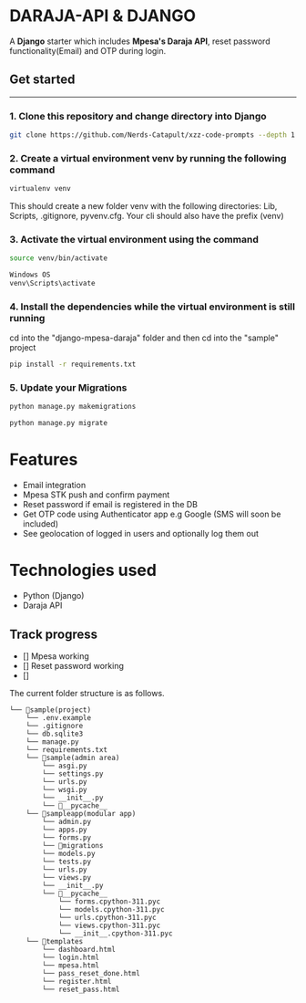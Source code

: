 # DARAJA-API & DJANGO

A **Django** starter which includes **Mpesa's Daraja API**, reset password functionality(Email) and OTP during login.

## Get started

---

### 1. Clone this repository and change directory into Django

```bash
git clone https://github.com/Nerds-Catapult/xzz-code-prompts --depth 1 && cd xzz-code-prompts/web/Django
```

### 2. Create a virtual environment venv by running the following command

```bash
virtualenv venv
```

This should create a new folder venv with the following directories: Lib, Scripts, .gitignore, pyvenv.cfg. Your cli should also have the prefix (venv)

### 3. Activate the virtual environment using the command

```bash
source venv/bin/activate

Windows OS
venv\Scripts\activate
```

### 4. Install the dependencies while the virtual environment is still running

cd into the "django-mpesa-daraja" folder and then cd into the "sample" project

```Bash
pip install -r requirements.txt
```

### 5. Update your Migrations

```bash
python manage.py makemigrations

python manage.py migrate
```

# Features

- Email integration
- Mpesa STK push and confirm payment
- Reset password if email is registered in the DB
- Get OTP code using Authenticator app e.g Google (SMS will soon be included)
- See geolocation of logged in users and optionally log them out

# Technologies used

- Python (Django)
- Daraja API

## Track progress

- [] Mpesa working
- [] Reset password working
- []

The current folder structure is as follows.

```
└── 📁sample(project)
    └── .env.example
    └── .gitignore
    └── db.sqlite3
    └── manage.py
    └── requirements.txt
    └── 📁sample(admin area)
        └── asgi.py
        └── settings.py
        └── urls.py
        └── wsgi.py
        └── __init__.py
        └── 📁__pycache__
    └── 📁sampleapp(modular app)
        └── admin.py
        └── apps.py
        └── forms.py
        └── 📁migrations
        └── models.py
        └── tests.py
        └── urls.py
        └── views.py
        └── __init__.py
        └── 📁__pycache__
            └── forms.cpython-311.pyc
            └── models.cpython-311.pyc
            └── urls.cpython-311.pyc
            └── views.cpython-311.pyc
            └── __init__.cpython-311.pyc
    └── 📁templates
        └── dashboard.html
        └── login.html
        └── mpesa.html
        └── pass_reset_done.html
        └── register.html
        └── reset_pass.html
```
